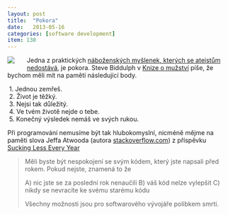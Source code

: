 ```yaml
---
layout: post
title:  "Pokora"
date:   2013-05-16
categories: [software development]
item: 130
---
```

<div style="float: left; margin: 0 2em 1em 0; text-align: center;"><a href="http://www.flickr
.com/photos/bantercz/5881370465/in/set-72157627070334676"><img src="http://farm6.staticflickr.com/5184/5881370465_db32f1a045_m.jpg" /></a></div>Jedna z praktických <a href="/item/116">náboženských myšlenek, kterých se ateistům nedostává</a>, je pokora. Steve Biddulph v <a href="http://www.kosmas.cz/detail.asp?cislo=164279&afil=1102">Knize o mužství</a> píše, že bychom měli mít na paměti následující body.

&nbsp;1. Jednou zemřeš.  
&nbsp;2. Život je těžký.  
&nbsp;3. Nejsi tak důležitý.  
&nbsp;4. Ve tvém životě nejde o tebe.  
&nbsp;5. Konečný výsledek nemáš ve svých rukou.

<div style="clear:both"></div>
Při programování nemusíme být tak hlubokomyslní, nicméně mějme na paměti slova Jeffa Atwooda (autora <a href="http://www.stackoverflow.com">stackoverflow.com</a>) z příspěvku <a href="http://www.codinghorror.com/blog/2006/03/sucking-less-every-year.html">Sucking Less Every Year</a>
<!--more-->

> Měli byste být nespokojení se svým kódem, který jste napsali před rokem. Pokud nejste, znamená to že
>
> A) nic jste se za poslední rok nenaučili
> B) váš kód nelze vylepšit
> C) nikdy se nevracíte ke svému starému kódu
>
> Všechny možnosti jsou pro softwarového vývojáře polibkem smrti.